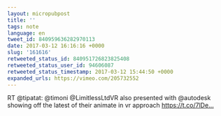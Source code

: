 ```yaml
---
layout: micropubpost
title: ''
tags: note
language: en
tweet_id: 840959636282970113
date: 2017-03-12 16:16:16 +0000
slug: '161616'
retweeted_status_id: 840951726823825408
retweeted_status_user_id: 94606087
retweeted_status_timestamp: 2017-03-12 15:44:50 +0000
expanded_urls: https://vimeo.com/205732552
---
```

RT @tipatat: @timoni @LimitlessLtdVR also presented with @autodesk showing off the latest of their animate in vr approach https://t.co/7lDe…
